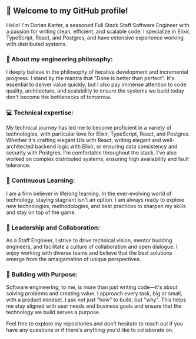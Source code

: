 ## 👋 Welcome to my GitHub profile!

Hello! I'm Dorian Karter, a seasoned Full Stack Staff Software Engineer with a passion for writing clean, efficient, and scalable code. I specialize in Elixir, TypeScript, React, and Postgres, and have extensive experience working with distributed systems.

### 📝 About my engineering philosophy:

I deeply believe in the philosophy of iterative development and incremental progress. I stand by the mantra that "Done is better than perfect". It's essential to deliver value quickly, but I also pay immense attention to code quality, architecture, and scalability to ensure the systems we build today don't become the bottlenecks of tomorrow.

### 💻 Technical expertise:

My technical journey has led me to become proficient in a variety of technologies, with particular love for Elixir, TypeScript, React, and Postgres. Whether it's crafting elegant UIs with React, writing elegant and well-architected backend logic with Elixir, or ensuring data consistency and security with Postgres, I'm comfortable throughout the stack. I've also worked on complex distributed systems, ensuring high availability and fault tolerance.

### 🌱 Continuous Learning:

I am a firm believer in lifelong learning. In the ever-evolving world of technology, staying stagnant isn't an option. I am always ready to explore new technologies, methodologies, and best practices to sharpen my skills and stay on top of the game.

### 🚀 Leadership and Collaboration:

As a Staff Engineer, I strive to drive technical vision, mentor budding engineers, and facilitate a culture of collaboration and open dialogue. I enjoy working with diverse teams and believe that the best solutions emerge from the amalgamation of unique perspectives.

### 🔨 Building with Purpose:

Software engineering, to me, is more than just writing code—it's about solving problems and creating value. I approach every task, big or small, with a product mindset. I ask not just "how" to build, but "why". This helps me stay aligned with user needs and business goals and ensure that the technology we build serves a purpose.

Feel free to explore my repositories and don't hesitate to reach out if you have any questions or if there's anything you'd like to collaborate on.
